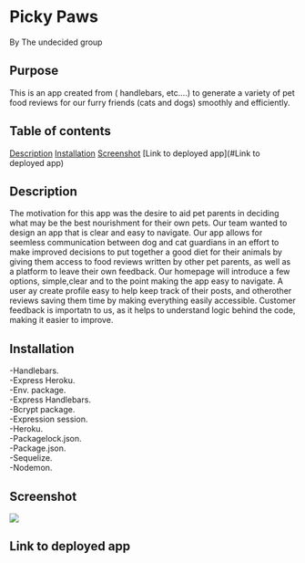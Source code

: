 # Picky Paws
<div>By The undecided group</div>

## Purpose
This is an app created from ( handlebars, etc....) to generate a variety of pet food reviews for our furry friends (cats and dogs) smoothly and efficiently.
## Table of contents
[Description](#description) 
[Installation](#installation)
[Screenshot](#Screenshot)
[Link to deployed app](#Link to deployed app)

## Description
The motivation for this app was the desire to aid pet parents in deciding what may be the best nourishment for their own pets. Our team wanted to design an app that is clear and easy to navigate. Our app allows for seemless communication between 
dog and cat guardians in an effort to make improved decisions to put together a good diet for their animals by giving them access to food reviews written by other pet parents, as well as a platform to leave their own feedback. 
Our homepage will introduce a few options, simple,clear and to the point making the app easy to navigate. A user ay create profile easy to help keep track of their posts, and otherother reviews saving them time by making everything easily accessible. Customer feedback is importatn to us, as it helps to understand logic behind the code, making it easier to improve.

## Installation
<div>-Handlebars. </div>
<div>-Express Heroku.<div>
<div>-Env. package.<div>
<div>-Express Handlebars.<div>
<div>-Bcrypt package.<div>
<div>-Expression session.<div>
<div>-Heroku.<div>
<div>-Packagelock.json.</div>
<div>-Package.json.</div>
<div>-Sequelize. </div>
<div>-Nodemon.</div>


## Screenshot
![](./demoScreenshot.png)

## Link to deployed app 
